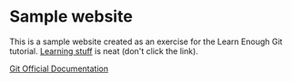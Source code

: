 # Sample website

This is a sample website created as an exercise for the Learn Enough Git tutorial. [Learning stuff](https://www.awebsitehere.com) is neat (don't click the link).

[Git Official Documentation](https://git-scm.com/documentation)
